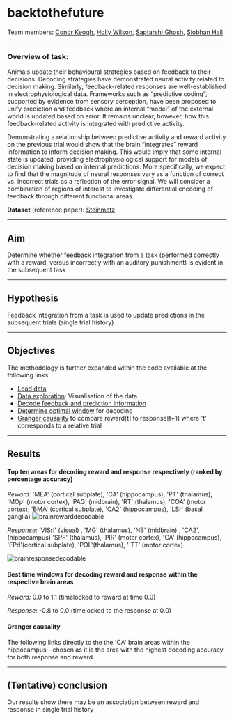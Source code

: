 # backtothefuture

Team members: 
[Conor Keogh](https://github.com/conorkeogh),
[Holly Wilson](https://github.com/hWils),
[Saptarshi Ghosh](https://github.com/amisapta15),
[Siobhan Hall](https://github.com/SMHall94)

---
### Overview of task:
Animals update their behavioural strategies based on feedback to their decisions. Decoding strategies have demonstrated neural activity related to decision making. Similarly, feedback-related responses are well-established in electrophysiological data. Frameworks such as “predictive coding”, supported by evidence from sensory perception, have been proposed to unify prediction and feedback where an internal “model” of the external world is updated based on error. It remains unclear, however, how this feedback-related activity is integrated with predictive activity.

Demonstrating a relationship between predictive activity and reward activity on the previous trial would show that the brain “integrates” reward information to inform decision making. This would imply that some internal state is updated, providing electrophysiological support for models of decision making based on internal predictions. More specifically, we expect to find that the magnitude of neural responses vary as a function of correct vs. incorrect trials as a reflection of the error signal. We will consider a combination of regions of interest  to investigate differential encoding of feedback through different functional areas.

**Dataset** (reference paper): [Steinmetz](https://www.ncbi.nlm.nih.gov/pmc/articles/PMC6913580/) 

---
## Aim 
Determine whether feedback integration from a task (performed correctly with a reward, versus incorrectly with an auditory punishment) is evident in the subsequent task

----
## Hypothesis
Feedback integration from a task is used to update predictions in the subsequent trials (single trial history)

---
## Objectives
The methodology is further expanded within the code available at the following links:
- [Load data](https://github.com/SMHall94/backtothefuture/blob/master/load_data.py) 
- [Data exploration](https://github.com/SMHall94/backtothefuture/blob/master/visual_cortex_visualisation.py): Visualisation of the data
- [Decode feedback and prediction information](https://github.com/SMHall94/backtothefuture/blob/master/logistic_regression.py)
- [Determine optimal window](https://github.com/SMHall94/backtothefuture/blob/master/optimal_window.py) for decoding
- [Granger causality](https://github.com/SMHall94/backtothefuture/blob/master/pairwise_granger_causality.py) to compare reward[t] to response[t+1] where 't' corresponds to a relative trial 

---
## Results
#### Top ten areas for decoding reward and response respectively (ranked by percentage accuracy)
_Reward:_ 'MEA' (cortical subplate), 'CA' (hippocampus), 'PT' (thalamus), 'MOp' (motor cortex), 'PAG' (midbrain), 'RT' (thalamus), 'COA' (motor cortex), 'BMA' (cortical subplate), 'CA2' (hippocampus), 'LSr' (basal ganglia)
![brainrewarddecodable](https://user-images.githubusercontent.com/47060850/88845722-7ab64f80-d1dc-11ea-83af-b27d4d9d5bdf.png)


_Response:_ 'VISrl' (visual) , 'MG' (thalamus), 'NB' (midbrain) , 'CA2', (hippocampus) 'SPF' (thalamus), 'PIR' (motor cortex), 'CA' (hippocampus), 'EPd'(cortical subplate), 'POL'(thalamus), ' TT' (motor cortex)

![brainresponsedecodable](https://user-images.githubusercontent.com/47060850/88846193-2e1f4400-d1dd-11ea-89cd-45f2ef345e97.png)




#### Best time windows for decoding reward and response within the respective brain areas
_Reward:_ 0.0 to 1.1 (timelocked to reward at time 0.0)

_Response:_ -0.8 to 0.0 (timelocked to the response at 0.0)

#### Granger causality
The following links directly to the the 'CA' brain areas within the hippocampus - chosen as it is the area with the highest decoding accuracy for both response and reward.


---
## (Tentative) conclusion
Our results show there may be an association between reward and response in single trial history


